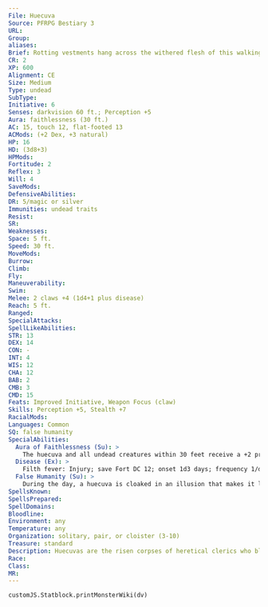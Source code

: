 ```yaml
---
File: Huecuva
Source: PFRPG Bestiary 3
URL: 
Group: 
aliases: 
Brief: Rotting vestments hang across the withered flesh of this walking corpse, and its mouth hangs open in a silent scream.
CR: 2
XP: 600
Alignment: CE
Size: Medium
Type: undead
SubType: 
Initiative: 6
Senses: darkvision 60 ft.; Perception +5
Aura: faithlessness (30 ft.)
AC: 15, touch 12, flat-footed 13
ACMods: (+2 Dex, +3 natural)
HP: 16
HD: (3d8+3)
HPMods: 
Fortitude: 2
Reflex: 3
Will: 4
SaveMods: 
DefensiveAbilities: 
DR: 5/magic or silver
Immunities: undead traits
Resist: 
SR: 
Weaknesses: 
Space: 5 ft.
Speed: 30 ft.
MoveMods: 
Burrow: 
Climb: 
Fly: 
Maneuverability: 
Swim: 
Melee: 2 claws +4 (1d4+1 plus disease)
Reach: 5 ft.
Ranged: 
SpecialAttacks: 
SpellLikeAbilities: 
STR: 13
DEX: 14
CON: -
INT: 4
WIS: 12
CHA: 12
BAB: 2
CMB: 3
CMD: 15
Feats: Improved Initiative, Weapon Focus (claw)
Skills: Perception +5, Stealth +7
RacialMods: 
Languages: Common
SQ: false humanity
SpecialAbilities:
  Aura of Faithlessness (Su): >
    The huecuva and all undead creatures within 30 feet receive a +2 profane bonus on Will saves made to resist channeled energy and positive energy effects.
  Disease (Ex): >
    Filth fever: Injury; save Fort DC 12; onset 1d3 days; frequency 1/day; effect 1d3 Dex damage and 1d3 Str damage; cure 2 consecutive saves. The save DC is Charisma-based.
  False Humanity (Su): >
    During the day, a huecuva is cloaked in an illusion that makes it look, sound, and feel like the living creature it once was. This effect functions similarly to  disguise self-if a creature interacts directly with a huecuva, it can attempt a DC 12 Will save to see through the illusion. Regardless, the huecuva's scent never changes-it always exudes a faint stench of grave dust and decay. Creatures with the scent ability receive a +4 bonus on any Will saving throw made to see through this illusion. At night (regardless of whether the huecuva itself knows night has fallen) this illusion fades and reveals the creature for what it truly is. The save DC is Charisma-based.
SpellsKnown: 
SpellsPrepared: 
SpellDomains: 
Bloodline: 
Environment: any
Temperature: any
Organization: solitary, pair, or cloister (3-10)
Treasure: standard
Description: Huecuvas are the risen corpses of heretical clerics who blasphemed and renounced their deities before meeting death. In unlife, they hate and seek to destroy those pious souls who keep their vows. Although easily mistaken for zombies or even skeletons, huecuvas have a spark of intelligence that makes them cunning and deceptive foes. During daylight hours, a huecuva becomes shrouded in an illusion that causes it to appear as it did in life-at these times, a huecuva might seek to infiltrate society to dwell among those it hates. When night falls, it emerges to seek out its prey. Fortunately for the living, the typical huecuva has only fragments of intellect remaining, so it is usually not long before the undead creature makes an error of judgment or simply reveals itself for the monster it is.  Most huecuvas remember little of their former lives except for the blasphemies that led them to their cursed fates. They often find themselves drawn to the ruins of old temples, where they rage against or seek hopeless absolution from the deities who so aff licted them. Huecuvas sometimes work in concert with other undead creatures that share the same area.  While most huecuvas arise when a god rejects a heretic priest's soul, forcing the slain to rise as horrible undead, a huecuva can also be created with create undead. The caster must be at least 11th level, and the body to be transformed must have been an evil cleric in life. The spell can be used to create a huecuva using the body of a nonevil cleric, but doing so requires a DC 20 caster level check.
Race: 
Class: 
MR: 
---
```

```dataviewjs
customJS.Statblock.printMonsterWiki(dv)
```
